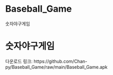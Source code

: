 # Baseball_Game
숫자야구게임

<h1>숫자야구게임</h1>
<p>다운로드 링크: https://github.com/Chan-py/Baseball_Game/raw/main/Baseball_Game.apk</p>
